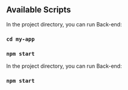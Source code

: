 ## Available Scripts

In the project directory, you can run Back-end:

### `cd my-app`
### `npm start`

In the project directory, you can run Back-end:

### `npm start`


